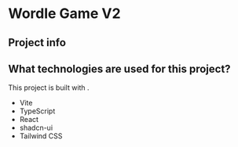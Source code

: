 # Wordle Game V2

## Project info


## What technologies are used for this project?

This project is built with .

- Vite
- TypeScript
- React
- shadcn-ui
- Tailwind CSS
